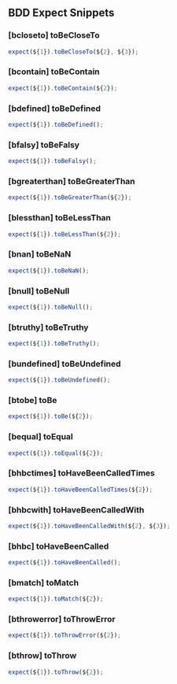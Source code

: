 ## BDD Expect Snippets

### [bcloseto] toBeCloseTo

```javascript
expect(${1}).toBeCloseTo(${2}, ${3});
```

### [bcontain] toBeContain

```javascript
expect(${1}).toBeContain(${2});
```

### [bdefined] toBeDefined

```javascript
expect(${1}).toBeDefined();
```

### [bfalsy] toBeFalsy

```javascript
expect(${1}).toBeFalsy();
```

### [bgreaterthan] toBeGreaterThan

```javascript
expect(${1}).toBeGreaterThan(${2});
```

### [blessthan] toBeLessThan

```javascript
expect(${1}).toBeLessThan(${2});
```

### [bnan] toBeNaN

```javascript
expect(${1}).toBeNaN();
```

### [bnull] toBeNull

```javascript
expect(${1}).toBeNull();
```

### [btruthy] toBeTruthy

```javascript
expect(${1}).toBeTruthy();
```

### [bundefined] toBeUndefined

```javascript
expect(${1}).toBeUndefined();
```

### [btobe] toBe

```javascript
expect(${1}).toBe(${2});
```

### [bequal] toEqual

```javascript
expect(${1}).toEqual(${2});
```

### [bhbctimes] toHaveBeenCalledTimes

```javascript
expect(${1}).toHaveBeenCalledTimes(${2});
```

### [bhbcwith] toHaveBeenCalledWith

```javascript
expect(${1}).toHaveBeenCalledWith(${2}, ${3});
```

### [bhbc] toHaveBeenCalled

```javascript
expect(${1}).toHaveBeenCalled();
```

### [bmatch] toMatch

```javascript
expect(${1}).toMatch(${2});
```

### [bthrowerror] toThrowError

```javascript
expect(${1}).toThrowError(${2});
```

### [bthrow] toThrow

```javascript
expect(${1}).toThrow(${2});
```
